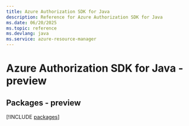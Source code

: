 ```yaml
---
title: Azure Authorization SDK for Java
description: Reference for Azure Authorization SDK for Java
ms.date: 06/20/2025
ms.topic: reference
ms.devlang: java
ms.service: azure-resource-manager
---
```

# Azure Authorization SDK for Java - preview
## Packages - preview
[!INCLUDE [packages](authorization-index.md)]
